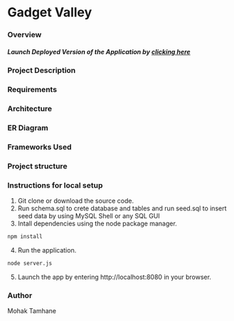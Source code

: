 # Gadget Valley

### Overview
##### Launch Deployed Version of the Application by [clicking here](https://radiant-beyond-98455.herokuapp.com/)

### Project Description

### Requirements

### Architecture

### ER Diagram

### Frameworks Used

### Project structure

### Instructions for local setup
  1. Git clone or download the source code.
  2. Run schema.sql to crete database and tables and run seed.sql to insert seed data by using MySQL Shell or any SQL GUI 
  3. Intall dependencies using the node package manager.
  ```bash
  npm install 
  ``` 
  4. Run the application.
  ```bash
  node server.js
  ``` 
  5. Launch the app by entering http://localhost:8080 in your browser.

### Author
Mohak Tamhane
